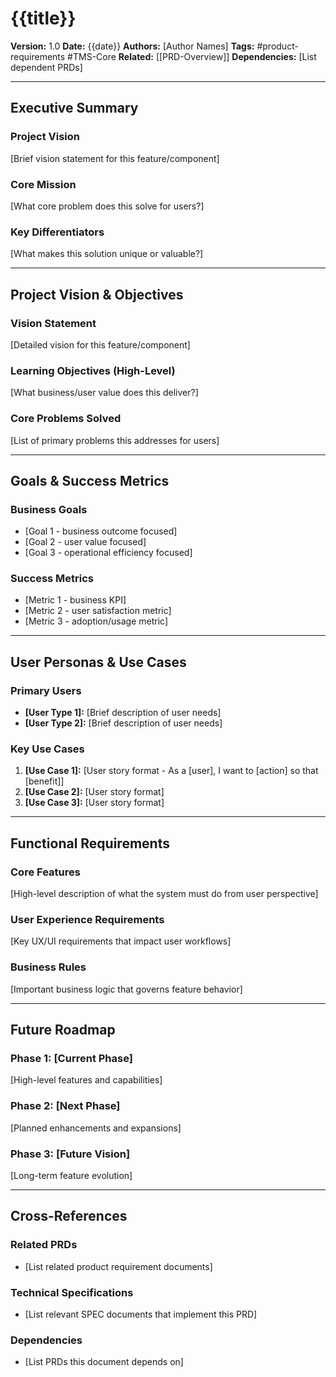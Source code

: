 # {{title}}

**Version:** 1.0
**Date:** {{date}}
**Authors:** [Author Names]
**Tags:** #product-requirements #TMS-Core
**Related:** [[PRD-Overview]]
**Dependencies:** [List dependent PRDs]

---

## Executive Summary

### Project Vision
[Brief vision statement for this feature/component]

### Core Mission
[What core problem does this solve for users?]

### Key Differentiators
[What makes this solution unique or valuable?]

---

## Project Vision & Objectives

### Vision Statement
[Detailed vision for this feature/component]

### Learning Objectives (High-Level)
[What business/user value does this deliver?]

### Core Problems Solved
[List of primary problems this addresses for users]

---

## Goals & Success Metrics

### Business Goals
- [Goal 1 - business outcome focused]
- [Goal 2 - user value focused]
- [Goal 3 - operational efficiency focused]

### Success Metrics
- [Metric 1 - business KPI]
- [Metric 2 - user satisfaction metric]
- [Metric 3 - adoption/usage metric]

---

## User Personas & Use Cases

### Primary Users
- **[User Type 1]:** [Brief description of user needs]
- **[User Type 2]:** [Brief description of user needs]

### Key Use Cases
1. **[Use Case 1]:** [User story format - As a [user], I want to [action] so that [benefit]]
2. **[Use Case 2]:** [User story format]
3. **[Use Case 3]:** [User story format]

---

## Functional Requirements

### Core Features
[High-level description of what the system must do from user perspective]

### User Experience Requirements
[Key UX/UI requirements that impact user workflows]

### Business Rules
[Important business logic that governs feature behavior]

---

## Future Roadmap

### Phase 1: [Current Phase]
[High-level features and capabilities]

### Phase 2: [Next Phase]
[Planned enhancements and expansions]

### Phase 3: [Future Vision]
[Long-term feature evolution]

---

## Cross-References

### Related PRDs
- [List related product requirement documents]

### Technical Specifications
- [List relevant SPEC documents that implement this PRD]

### Dependencies
- [List PRDs this document depends on]
